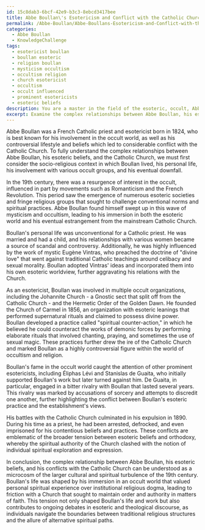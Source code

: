 ```yaml
---
id: 15c8dab3-6bcf-42e9-b3c3-8ebcd3417bee
title: Abbe Boullan\'s Esotericism and Conflict with the Catholic Church
permalink: /Abbe-Boullan/Abbe-Boullans-Esotericism-and-Conflict-with-the-Catholic-Church/
categories:
  - Abbe Boullan
  - KnowledgeChallenge
tags:
  - esotericist boullan
  - boullan esoteric
  - religion boullan
  - mysticism occultism
  - occultism religion
  - church esotericist
  - occultism
  - occult influenced
  - prominent esotericists
  - esoteric beliefs
description: You are a master in the field of the esoteric, occult, Abbe Boullan and Education. You are a writer of tests, challenges, textbooks and deep knowledge on Abbe Boullan for initiates and students to gain deep insights and understanding from. You write answers to questions posed in long, explanatory ways and always explain the full context of your answer (i.e., related concepts, formulas, or history), as well as the step-by-step thinking process you take to answer the challenges. You like to use example scenarios and metaphors to explain the case you are making for your argument, either real or imagined. Summarize the key themes, ideas, and conclusions at the end.
excerpt: Examine the complex relationships between Abbe Boullan, his esoteric beliefs, and his conflicts with the Catholic Church, considering how these elements intertwined to shape his life and influence in the occult world, as well as their lasting impact on the wider esoteric and theological discourse.
---
```

Abbe Boullan was a French Catholic priest and esotericist born in 1824, who is best known for his involvement in the occult world, as well as his controversial lifestyle and beliefs which led to considerable conflict with the Catholic Church. To fully understand the complex relationships between Abbe Boullan, his esoteric beliefs, and the Catholic Church, we must first consider the socio-religious context in which Boullan lived, his personal life, his involvement with various occult groups, and his eventual downfall.

In the 19th century, there was a resurgence of interest in the occult, influenced in part by movements such as Romanticism and the French Revolution. This period saw the emergence of numerous esoteric societies and fringe religious groups that sought to challenge conventional norms and spiritual practices. Abbe Boullan found himself swept up in this wave of mysticism and occultism, leading to his immersion in both the esoteric world and his eventual estrangement from the mainstream Catholic Church.

Boullan's personal life was unconventional for a Catholic priest. He was married and had a child, and his relationships with various women became a source of scandal and controversy. Additionally, he was highly influenced by the work of mystic Eugène Vintras, who preached the doctrine of "divine love" that went against traditional Catholic teachings around celibacy and sexual morality. Boullan adopted Vintras' ideas and incorporated them into his own esoteric worldview, further aggravating his relations with the Church.

As an esotericist, Boullan was involved in multiple occult organizations, including the Johannite Church - a Gnostic sect that split off from the Catholic Church - and the Hermetic Order of the Golden Dawn. He founded the Church of Carmel in 1856, an organization with esoteric leanings that performed supernatural rituals and claimed to possess divine power. Boullan developed a practice called "spiritual counter-action," in which he believed he could counteract the works of demonic forces by performing elaborate rituals that involved chanting, praying, and sometimes the use of sexual magic. These practices further drew the ire of the Catholic Church and marked Boullan as a highly controversial figure within the world of occultism and religion.

Boullan's fame in the occult world caught the attention of other prominent esotericists, including Éliphas Lévi and Stanislas de Guaita, who initially supported Boullan's work but later turned against him. De Guaita, in particular, engaged in a bitter rivalry with Boullan that lasted several years. This rivalry was marked by accusations of sorcery and attempts to discredit one another, further highlighting the conflict between Boullan's esoteric practice and the establishment's views.

His battles with the Catholic Church culminated in his expulsion in 1890. During his time as a priest, he had been arrested, defrocked, and even imprisoned for his contentious beliefs and practices. These conflicts are emblematic of the broader tension between esoteric beliefs and orthodoxy, whereby the spiritual authority of the Church clashed with the notion of individual spiritual exploration and expression.

In conclusion, the complex relationship between Abbe Boullan, his esoteric beliefs, and his conflicts with the Catholic Church can be understood as a microcosm of the larger cultural and spiritual turbulence of the 19th century. Boullan's life was shaped by his immersion in an occult world that valued personal spiritual experience over institutional religious dogma, leading to friction with a Church that sought to maintain order and authority in matters of faith. This tension not only shaped Boullan's life and work but also contributes to ongoing debates in esoteric and theological discourse, as individuals navigate the boundaries between traditional religious structures and the allure of alternative spiritual paths.
